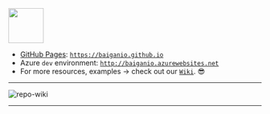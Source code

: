  <img width="70" src="https://raw.githubusercontent.com/BaiGanio/baiganio.github.io/common/Useful%20Things/Ganio.jpg" />
  
* <a href="https://pages.github.com/" target="_blank">GitHub Pages</a>: [`https://baiganio.github.io`](https://baiganio.github.io)
* Azure `dev` environment: [`http://baiganio.azurewebsites.net`](http://baiganio.azurewebsites.net/)
* For more resources, examples -> check out our [`Wiki`](https://github.com/BaiGanio/baiganio.github.io/wiki). &#128526;
***
![repo-wiki](https://raw.githubusercontent.com/BaiGanio/baiganio.github.io/common/Useful%20Things/bg-wiki.png)

***
